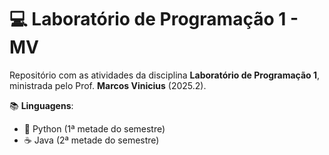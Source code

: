 # 💻 Laboratório de Programação 1 - MV

Repositório com as atividades da disciplina **Laboratório de Programação 1**, ministrada pelo Prof. **Marcos Vinicius** (2025.2).

📚 **Linguagens**:  
- 🐍 Python (1ª metade do semestre)  
- ☕ Java (2ª metade do semestre)
